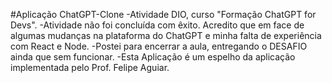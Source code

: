 #Aplicação ChatGPT-Clone
-Atividade DIO, curso "Formação ChatGPT for Devs".
-Atividade não foi concluída com êxito. Acredito que em face de algumas
mudanças na plataforma do ChatGPT e minha falta de experiência com React 
e Node. 
-Postei para encerrar a aula, entregando o DESAFIO ainda que sem funcionar.
-Esta Aplicação é um espelho da aplicação implementada pelo Prof. Felipe Aguiar.

